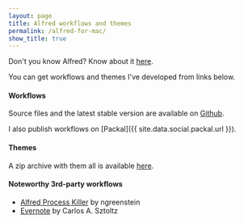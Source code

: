 ```yaml
---
layout: page
title: Alfred workflows and themes
permalink: /alfred-for-mac/
show_title: true
---
```


Don't you know Alfred? Know about it [here](https://www.alfredapp.com/).

You can get workflows and themes I've developed from links below.

#### Workflows

Source files and the latest stable version are available on [Github](https://github.com/pirafrank/alfred_workflows).

I also publish workflows on [Packal]({{ site.data.social.packal.url }}).

#### Themes

A zip archive with them all is available [here](http://a.fpira.com/alfredthemes).

#### Noteworthy 3rd-party workflows

- [Alfred Process Killer](https://github.com/ngreenstein/alfred-process-killer) by ngreenstein
- [Evernote](http://www.alfredforum.com/topic/840-evernote-791-search-create-append-text-preview-reminders-and-more-all-within-alfred) by Carlos A. Sztoltz
